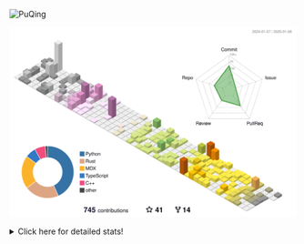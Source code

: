 ![PuQing](https://user-images.githubusercontent.com/27223114/171565019-9a56fae6-b08b-421f-99db-7e830da42371.png)

![](./profile-3d-contrib/profile-season-animate.svg)

<details>
<summary>Click here for detailed stats!</summary>

<!--START_SECTION:waka-->
![Lines of code](https://img.shields.io/badge/From%20Hello%20World%20I%27ve%20Written-1.6%20million%20lines%20of%20code-blue)

**🐱 My GitHub Data** 

> 📦 415.5 kB Used in GitHub's Storage 
 > 
> 🚫 Not Opted to Hire
 > 
> 📜 38 Public Repositories 
 > 
> 🔑 33 Private Repositories 
 > 
**I'm an Early 🐤** 

```text
🌞 Morning                678 commits         ██░░░░░░░░░░░░░░░░░░░░░░░   07.90 % 
🌆 Daytime                3759 commits        ███████████░░░░░░░░░░░░░░   43.83 % 
🌃 Evening                1969 commits        ██████░░░░░░░░░░░░░░░░░░░   22.96 % 
🌙 Night                  2171 commits        ██████░░░░░░░░░░░░░░░░░░░   25.31 % 
```


📊 **This Week I Spent My Time On** 

```text
💬 Programming Languages: 
Python                   3 hrs 50 mins       █████░░░░░░░░░░░░░░░░░░░░   21.98 % 
Music                    2 hrs 59 mins       ████░░░░░░░░░░░░░░░░░░░░░   17.06 % 
Other                    2 hrs 35 mins       ████░░░░░░░░░░░░░░░░░░░░░   14.83 % 
Rust                     2 hrs 29 mins       ████░░░░░░░░░░░░░░░░░░░░░   14.25 % 
Reading Paper            1 hr 39 mins        ██░░░░░░░░░░░░░░░░░░░░░░░   09.43 % 

🔥 Editors: 
VS Code                  9 hrs 6 mins        █████████████░░░░░░░░░░░░   51.95 % 
NetEaseMusic             2 hrs 59 mins       ████░░░░░░░░░░░░░░░░░░░░░   17.06 % 
Zotero                   1 hr 39 mins        ██░░░░░░░░░░░░░░░░░░░░░░░   09.43 % 
Telegram                 1 hr 20 mins        ██░░░░░░░░░░░░░░░░░░░░░░░   07.63 % 
Mail                     1 hr 4 mins         ██░░░░░░░░░░░░░░░░░░░░░░░   06.15 % 

💻 Operating System: 
WSL                      9 hrs 6 mins        █████████████░░░░░░░░░░░░   51.95 % 
Mac                      8 hrs 25 mins       ████████████░░░░░░░░░░░░░   48.05 % 
```


<!--END_SECTION:waka-->
</details>
